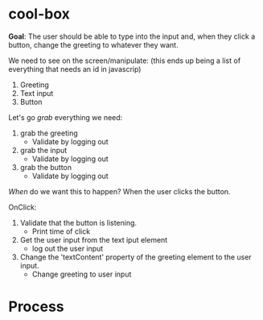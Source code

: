 # cool-box

**Goal**: The user should be able to type into the input and, when they click a button, change the greeting to whatever they want. 

We need to see on the screen/manipulate:
(this ends up being a list of everything that needs an id in javascrip)
1) Greeting
2) Text input
3) Button

Let's go _grab_ everything we need:
1) grab the greeting
   - Validate by logging out
2) grab the input
   - Validate by logging out
3) grab the button
   - Validate by logging out

_When_ do we want this to happen?
When the user clicks the button.

OnClick:
1) Validate that the button is listening.
    - Print time of click
2) Get the user input from the text iput element
    - log out the user input
3) Change the 'textContent' property of the greeting element to the user input.
    - Change greeting to user input

Process
==


